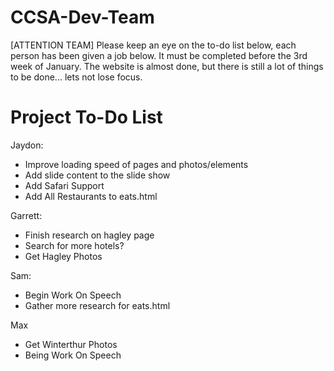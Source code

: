 CCSA-Dev-Team
=============

[ATTENTION TEAM] Please keep an eye on the to-do list below, each person has been given a job below. It must be completed before the 3rd week of January. The website is almost done, but there is still a lot of things to be done... lets not lose focus. 

Project To-Do List
==================

Jaydon:
- Improve loading speed of pages and photos/elements
- Add slide content to the slide show
- Add Safari Support
- Add All Restaurants to eats.html

Garrett:
- Finish research on hagley page
- Search for more hotels?
- Get Hagley Photos

Sam:

- Begin Work On Speech
- Gather more research for eats.html


Max
- Get Winterthur Photos
- Being Work On Speech 
